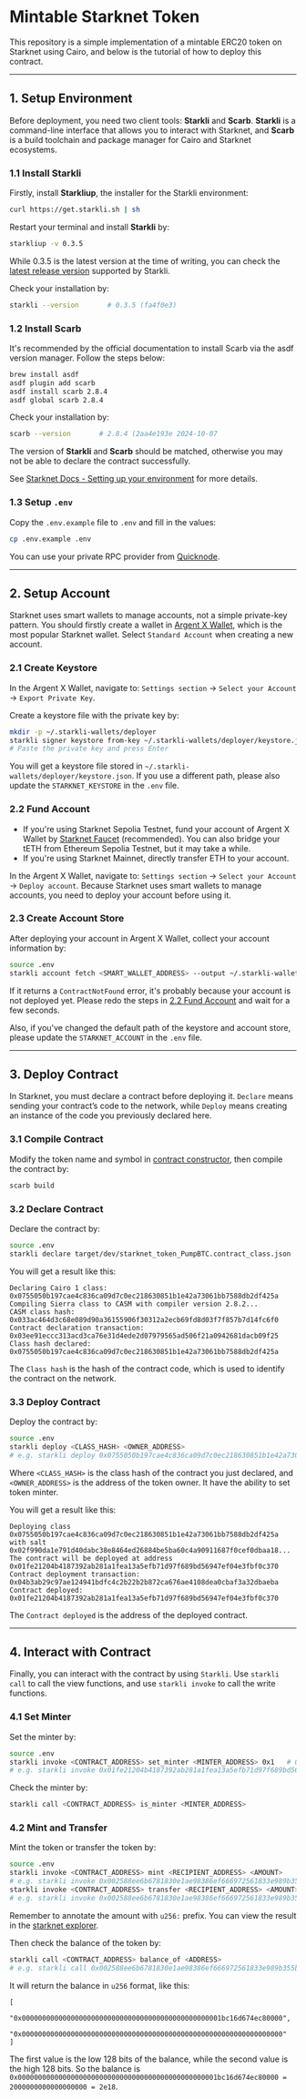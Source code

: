 # Mintable Starknet Token

This repository is a simple implementation of a mintable ERC20 token on Starknet using Cairo, and below is the tutorial of how to deploy this contract.

---

## 1. Setup Environment

Before deployment, you need two client tools: **Starkli** and **Scarb**. **Starkli** is a command-line interface that allows you to interact with Starknet, and **Scarb** is a build toolchain and package manager for Cairo and Starknet ecosystems.

### 1.1 Install Starkli

Firstly, install **Starkliup**, the installer for the Starkli environment:

```bash
curl https://get.starkli.sh | sh
```

Restart your terminal and install **Starkli** by:

```bash
starkliup -v 0.3.5
```

While 0.3.5 is the latest version at the time of writing, you can check the [latest release version](https://github.com/xJonathanLEI/starkli/releases) supported by Starkli.

Check your installation by:

```bash
starkli --version       # 0.3.5 (fa4f0e3)
```

### 1.2 Install Scarb

It's recommended by the official documentation to install Scarb via the asdf version manager. Follow the steps below:

```bash
brew install asdf
asdf plugin add scarb
asdf install scarb 2.8.4 
asdf global scarb 2.8.4 
```

Check your installation by:

```bash
scarb --version       # 2.8.4 (2aa4e193e 2024-10-07
```

The version of **Starkli** and **Scarb** should be matched, otherwise you may not be able to declare the contract successfully.

See [Starknet Docs - Setting up your environment](https://docs.starknet.io/quick-start/environment-setup/) for more details.

### 1.3 Setup `.env`

Copy the `.env.example` file to `.env` and fill in the values:

```bash
cp .env.example .env
```

You can use your private RPC provider from [Quicknode](https://dashboard.quicknode.com/endpoints/new/STRK).

---

## 2. Setup Account

Starknet uses smart wallets to manage accounts, not a simple private-key pattern. You should firstly create a wallet in [Argent X Wallet](https://chromewebstore.google.com/detail/argent-x-starknet-wallet/dlcobpjiigpikoobohmabehhmhfoodbb), which is the most popular Starknet wallet. Select `Standard Account` when creating a new account.

### 2.1 Create Keystore

In the Argent X Wallet, navigate to: `Settings section` -> `Select your Account` -> `Export Private Key`.

Create a keystore file with the private key by:

```bash
mkdir -p ~/.starkli-wallets/deployer
starkli signer keystore from-key ~/.starkli-wallets/deployer/keystore.json
# Paste the private key and press Enter
```

You will get a keystore file stored in `~/.starkli-wallets/deployer/keystore.json`. If you use a different path, please also update the `STARKNET_KEYSTORE` in the `.env` file.

### 2.2 Fund Account

- If you're using Starknet Sepolia Testnet, fund your account of Argent X Wallet by [Starknet Faucet](https://blastapi.io/faucets/starknet-sepolia-eth) (recommended). You can also bridge your tETH from Ethereum Sepolia Testnet, but it may take a while.
- If you're using Starknet Mainnet, directly transfer ETH to your account.

In the Argent X Wallet, navigate to: `Settings section` -> `Select your Account` -> `Deploy account`. Because Starknet uses smart wallets to manage accounts, you need to deploy your account before using it.

### 2.3 Create Account Store

After deploying your account in Argent X Wallet, collect your account information by:

```bash
source .env
starkli account fetch <SMART_WALLET_ADDRESS> --output ~/.starkli-wallets/deployer/account.json
```

If it returns a `ContractNotFound` error, it's probably because your account is not deployed yet. Please redo the steps in [2.2 Fund Account](#22-fund-account) and wait for a few seconds.

Also, if you've changed the default path of the keystore and account store, please update the `STARKNET_ACCOUNT` in the `.env` file.

---

## 3. Deploy Contract

In Starknet, you must declare a contract before deploying it. `Declare` means sending your contract’s code to the network, while `Deploy` means creating an instance of the code you previously declared here.

### 3.1 Compile Contract

Modify the token name and symbol in [contract constructor](src/lib.cairo#L43), then compile the contract by:

```bash
scarb build
```

### 3.2 Declare Contract

Declare the contract by:

```bash
source .env
starkli declare target/dev/starknet_token_PumpBTC.contract_class.json
```

You will get a result like this:

```log
Declaring Cairo 1 class: 0x0755050b197cae4c836ca09d7c0ec218630851b1e42a73061bb7588db2df425a
Compiling Sierra class to CASM with compiler version 2.8.2...
CASM class hash: 0x033ac464d3c68e089d90a36155906f30312a2ecb69fd8d03f7f857b7d14fc6f0
Contract declaration transaction: 0x03ee91eccc313acd3ca76e31d4ede2d07979565ad506f21a0942681dacb09f25
Class hash declared:
0x0755050b197cae4c836ca09d7c0ec218630851b1e42a73061bb7588db2df425a
```

The `Class hash` is the hash of the contract code, which is used to identify the contract on the network.

### 3.3 Deploy Contract

Deploy the contract by:

```bash
source .env
starkli deploy <CLASS_HASH> <OWNER_ADDRESS>
# e.g. starkli deploy 0x0755050b197cae4c836ca09d7c0ec218630851b1e42a73061bb7588db2df425a 0x06a9E6bC1cf6c32cef74eB3B043d6c9A1B9e57C803FfFb238e545b22b273d84a
```

Where `<CLASS_HASH>` is the class hash of the contract you just declared, and `<OWNER_ADDRESS>` is the address of the token owner. It have the ability to set token minter.

You will get a result like this:

```log
Deploying class 0x0755050b197cae4c836ca09d7c0ec218630851b1e42a73061bb7588db2df425a with salt 0x02f990da1e791d40dabc38e8464ed26884be5ba60c4a90911687f0cef0dbaa18...
The contract will be deployed at address 0x01fe21204b4187392ab281a1fea13a5efb71d97f689bd56947ef04e3fbf0c370
Contract deployment transaction: 0x04b3ab29c97ae124941bdfc4c2b22b2b872ca676ae4108dea0cbaf3a32dbaeba
Contract deployed:
0x01fe21204b4187392ab281a1fea13a5efb71d97f689bd56947ef04e3fbf0c370
```

The `Contract deployed` is the address of the deployed contract.

---

## 4. Interact with Contract

Finally, you can interact with the contract by using `Starkli`. Use `starkli call` to call the view functions, and use `starkli invoke` to call the write functions.

### 4.1 Set Minter

Set the minter by:

```bash
source .env
starkli invoke <CONTRACT_ADDRESS> set_minter <MINTER_ADDRESS> 0x1   # 0x1 is true, 0x0 is false
# e.g. starkli invoke 0x01fe21204b4187392ab281a1fea13a5efb71d97f689bd56947ef04e3fbf0c370 set_minter 0x06a9E6bC1cf6c32cef74eB3B043d6c9A1B9e57C803FfFb238e545b22b273d84a 0x1
```

Check the minter by:

```bash
starkli call <CONTRACT_ADDRESS> is_minter <MINTER_ADDRESS>
```

### 4.2 Mint and Transfer

Mint the token or transfer the token by:

```bash
source .env
starkli invoke <CONTRACT_ADDRESS> mint <RECIPIENT_ADDRESS> <AMOUNT>
# e.g. starkli invoke 0x002588ee6b6781830e1ae98386ef666972561833e989b355bdbf618418b5df4c mint 0x10d40d06b29350bdad0df077e5bc001c6aaf62903d81f44230a1e7c195a1396 u256:3000000000000000000
starkli invoke <CONTRACT_ADDRESS> transfer <RECIPIENT_ADDRESS> <AMOUNT>
# e.g. starkli invoke 0x002588ee6b6781830e1ae98386ef666972561833e989b355bdbf618418b5df4c transfer 0x04565Ab9a5083a15328e4EDf282BcdADfbD230bCE937E811292cc962183e254c u256:1000000000000000000
```

Remember to annotate the amount with `u256:` prefix. You can view the result in the [starknet explorer](https://sepolia.starkscan.co/).

Then check the balance of the token by:

```bash
starkli call <CONTRACT_ADDRESS> balance_of <ADDRESS>
# e.g. starkli call 0x002588ee6b6781830e1ae98386ef666972561833e989b355bdbf618418b5df4c balance_of 0x10d40d06b29350bdad0df077e5bc001c6aaf62903d81f44230a1e7c195a1396
```

It will return the balance in `u256` format, like this:

```log
[
    "0x0000000000000000000000000000000000000000000000001bc16d674ec80000",
    "0x0000000000000000000000000000000000000000000000000000000000000000"
]
```

The first value is the low 128 bits of the balance, while the second value is the high 128 bits. So the balance is `0x0000000000000000000000000000000000000000000000001bc16d674ec80000 = 2000000000000000000 = 2e18`.
